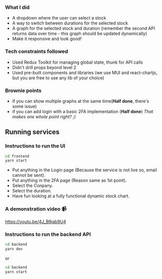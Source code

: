 ### What I did
- A dropdown where the user can select a stock
- A way to switch between durations for the selected stock
- A graph for the selected stock and duration (remember the second API returns data over time - this graph should be updated dynamically)
- Make it responsive and look good!

### Tech constraints followed
- Used Redux Toolkit for managing global state, thunk for API calls
- Didn't drill props beyond level 2
- Used pre-built components and libraries (we use MUI and react-chartjs, but you are free to use any lib of your choice)

### Brownie points
- if you can show multiple graphs at the same time(**Half done**, there's some issue)
- if you can add login with a basic 2FA implementation (**Half done**)
_That makes one whole point right? ;)_


## Running services
### Instructions to run the UI
```bash
cd frontend
yarn start
```
- Put anything in the Login page (Because the service is not live so, email cannot be sent).
- Put anything in the 2FA page (Reason same as 1st point).
- Select the Conpany.
- Select the duration.
- Have fun looking at a fully functional dynamic stock chart.

### A demonstration video 📹
https://youtu.be/4J_B9iab9U4

### Instructions to run the backend API
```bash
cd backend
yarn dev
```
or
```bash
cd backend 
yarn start
```
